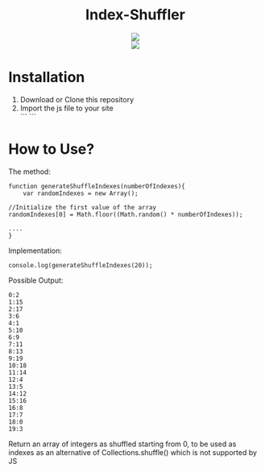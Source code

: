 <div align="center">
  <h1 align="center">Index-Shuffler</h1>
  <a align="center" href="http://javascript.com"><img src="https://www.javascript.com/images/favicon.ico"/></a>
	<br/>
  <img align="center" src="https://img.shields.io/npm/l/express.svg"/>
</div>

# Installation

<ol>
	<li>Download or Clone this repository</li>
	<li>Import the js file to your site</li>
	```
	<script src="indexShuffler.js"></script>
	```
</ol>

# How to Use?

The method:
```
function generateShuffleIndexes(numberOfIndexes){
	var randomIndexes = new Array();

//Initialize the first value of the array
randomIndexes[0] = Math.floor((Math.random() * numberOfIndexes));

....
}
```

Implementation:

```
console.log(generateShuffleIndexes(20));
```

Possible Output:
```
0:2
1:15
2:17
3:6
4:1
5:10
6:9
7:11
8:13
9:19
10:18
11:14
12:4
13:5
14:12
15:16
16:8
17:7
18:0
19:3
```

Return an array of integers as shuffled starting from 0, to be used as indexes as an alternative of Collections.shuffle() which is not supported by JS
